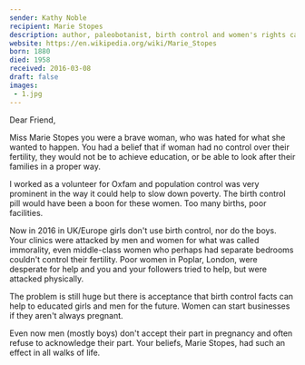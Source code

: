 ```yaml
---
sender: Kathy Noble
recipient: Marie Stopes
description: author, paleobotanist, birth control and women's rights campaigner
website: https://en.wikipedia.org/wiki/Marie_Stopes
born: 1880
died: 1958
received: 2016-03-08
draft: false
images: 
 - 1.jpg
---
```


Dear Friend,

Miss Marie Stopes you were a brave woman, who was hated for what she wanted to happen. You had a belief that if woman had no control over their fertility, they would not be to achieve education, or be able to look after their families in a proper way.

I worked as a volunteer for Oxfam and population control was very prominent in the way it could help to slow down poverty. The birth control pill would have been a boon for these women. Too many births, poor facilities.

Now in 2016 in UK/Europe girls don't use birth control, nor do the boys. Your clinics were attacked by men and women for what was called immorality, even middle-class women who perhaps had separate bedrooms couldn't control their fertility. Poor women in Poplar, London, were desperate for help and you and your followers tried to help, but were attacked physically.

The problem is still huge but there is acceptance that birth control facts can help to educated girls and men for the future. Women can start businesses if they aren't always pregnant.

Even now men (mostly boys) don't accept their part in pregnancy and often refuse to acknowledge their part. Your beliefs, Marie Stopes, had such an effect in all walks of life.
